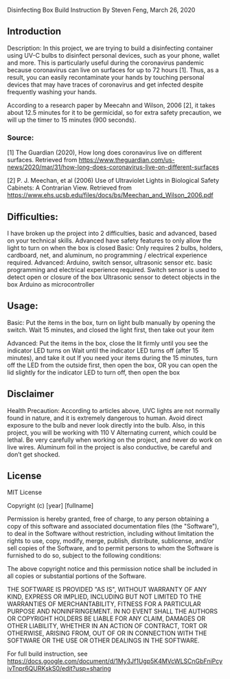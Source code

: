 Disinfecting Box Build Instruction
By Steven Feng, March 26, 2020

## Introduction
Description:
In this project, we are trying to build a disinfecting container using UV-C bulbs to disinfect personal devices, such as your phone, wallet and more. This is particularly useful during the coronavirus pandemic because coronavirus can live on surfaces for up to 72 hours [1]. Thus, as a result, you can easily recontaminate your hands by touching personal devices that may have traces of coronavirus and get infected despite frequently washing your hands. 

According to a research paper by Meecahn and Wilson, 2006 [2], it takes about 12.5 minutes for it to be germicidal, so for extra safety precaution, we will up the timer to 15 minutes (900 seconds). 

### Source:
[1] The Guardian (2020), How long does coronavirus live on different surfaces. Retrieved from  https://www.theguardian.com/us-news/2020/mar/31/how-long-does-coronavirus-live-on-different-surfaces 

[2] P. J. Meechan, et al (2006) Use of Ultraviolet Lights in Biological Safety Cabinets: A Contrarian View.  Retrieved from https://www.ehs.ucsb.edu/files/docs/bs/Meechan_and_Wilson_2006.pdf


## Difficulties:
I have broken up the project into 2 difficulties, basic and advanced, based on your technical skills. Advanced have safety features to only allow the light to turn on when the box is closed
Basic: Only requires 2 bulbs, holders, cardboard, net, and aluminum, no programming / electrical experience required.
Advanced: Arduino, switch sensor, ultrasonic sensor etc. basic programming and electrical experience required. 
Switch sensor is used to detect open or closure of the box
Ultrasonic sensor to detect objects in the box
Arduino as microcontroller




## Usage:
Basic:
Put the items in the box, turn on light bulb manually by opening the switch.
Wait 15 minutes, and closed the light first, then take out your item

Advanced:
Put the items in the box, close the lit firmly until you see the indicator LED turns on
Wait until the indicator LED turns off (after 15 minutes), and take it out
If you need your items during the 15 minutes, turn off the LED from the outside first, then open the box, OR you can open the lid slightly for the indicator LED to turn off, then open the box

## Disclaimer 
Health Precaution:
According to articles above, UVC lights are not normally found in nature, and it is extremely dangerous to human. Avoid direct exposure to the bulb and never look directly into the bulb.
Also, in this project, you will be working with 110 V Alternating current, which could be lethal. Be very carefully when working on the project, and never do work on live wires. Aluminum foil in the project is also conductive, be careful and don’t get shocked.


## License
MIT License

Copyright (c) [year] [fullname]

Permission is hereby granted, free of charge, to any person obtaining a copy
of this software and associated documentation files (the "Software"), to deal
in the Software without restriction, including without limitation the rights
to use, copy, modify, merge, publish, distribute, sublicense, and/or sell
copies of the Software, and to permit persons to whom the Software is
furnished to do so, subject to the following conditions:

The above copyright notice and this permission notice shall be included in all
copies or substantial portions of the Software.

THE SOFTWARE IS PROVIDED "AS IS", WITHOUT WARRANTY OF ANY KIND, EXPRESS OR
IMPLIED, INCLUDING BUT NOT LIMITED TO THE WARRANTIES OF MERCHANTABILITY,
FITNESS FOR A PARTICULAR PURPOSE AND NONINFRINGEMENT. IN NO EVENT SHALL THE
AUTHORS OR COPYRIGHT HOLDERS BE LIABLE FOR ANY CLAIM, DAMAGES OR OTHER
LIABILITY, WHETHER IN AN ACTION OF CONTRACT, TORT OR OTHERWISE, ARISING FROM,
OUT OF OR IN CONNECTION WITH THE SOFTWARE OR THE USE OR OTHER DEALINGS IN THE
SOFTWARE.

For full build instruction, see https://docs.google.com/document/d/1My3Jf1Ugp5K4MVcWLSCnGbFniPcyivTnpr6QURKskS0/edit?usp=sharing
